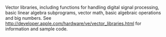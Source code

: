 

Vector libraries, including functions for handling digital signal processing, basic linear algebra subprograms, vector math, basic algebraic operations and big numbers. See http://developer.apple.com/hardware/ve/vector_libraries.html for information and sample code.